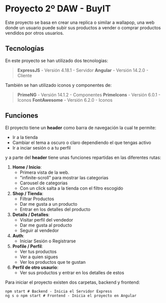 Proyecto 2º DAW - BuyIT
============
Este proyecto se basa en crear una replica o similar a wallapop, una web donde un usuario puede subir sus productos a vender o comprar productos vendidos por otros usuarios.

Tecnologías
-----------
En este proyecto se han utilizado dos tecnologias:
> __ExpressJS__ - Versión 4.18.1 - Servidor
> __Angular__ - Versión 14.2.0 - Cliente

También se han utilizado iconos y componentes de:
> __PrimeNG__ - Versión 14.1.2 - Componentes
> __PrimeIcons__ - Versión 6.0.1 - Iconos
> __FontAwesome__ - Versión 6.2.0 - Iconos

Funciones
--------
El proyecto tiene un __header__ como barra de navegación la cual te permite:
- Ir a la tienda
- Cambiar el tema a oscuro o claro dependiendo el que tengas activo
- Ir a inciar sesión o a tu perfil

y a parte del __header__ tiene unas funciones repartidas en las diferentes rutas:
1. __Home / Inicio__:
    - Primera vista de la web.
    - "infinite-scroll" para mostrar las categorias
    - Carousel de categorias
    - Con un click salta a la tienda con el filtro escogido
2.  __Shop / Tienda__:
    - Filtrar Productos
    - Dar me gusta a un producto
    - Entrar en los detalles del producto
3.  __Details / Detalles__:
    - Visitar perfil del vendedor
    - Dar me gusta al producto
    - Seguir al vendedor
4.  __Auth__:
    - Iniciar Sesión o Registrarse
5.  __Profile / Perfil__: 
    - Ver tus productos
    - Ver a quien sigues
    - Ver los productos que te gustan
6.  __Perfil de otro usaurio__:
    - Ver sus productos y entrar en los detalles de estos

Para iniciar el proyecto existen dos carpetas, backend y frontend:

    npm start # Backend - Inicia el Servidor Express
    ng s o npm start # Frontend - Inicia el proyecto en Angular